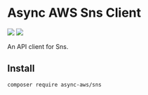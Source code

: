 # Async AWS Sns Client

![](https://github.com/async-aws/sns/workflows/Tests/badge.svg?branch=master)
![](https://github.com/async-aws/sns/workflows/BC%20Check/badge.svg?branch=master)

An API client for Sns.

## Install

```cli
composer require async-aws/sns
```
